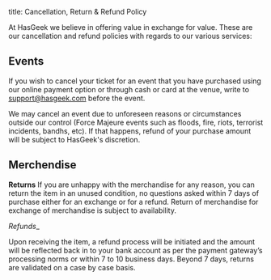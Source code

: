 title: Cancellation, Return & Refund Policy

At HasGeek we believe in offering value in exchange for value. These are our cancellation and refund policies with regards to our various services:

## Events

If you wish to cancel your ticket for an event that you have purchased using our online payment option or through cash or card at the venue, write to support@hasgeek.com before the event. 

We may cancel an event due to unforeseen reasons or circumstances outside our control (Force Majeure events such as floods, fire, riots, terrorist incidents, bandhs, etc). If that happens, refund of your purchase amount will be subject to HasGeek's discretion.

## Merchendise

__Returns__
If you are unhappy with the merchandise for any reason, you can return the item in an unused condition, no questions asked within 7 days of purchase either for an exchange or for a refund. 
Return of merchandise for exchange of merchandise is subject to availability.

_Refunds__

Upon receiving the item, a refund process will be initiated and the amount will be reflected back in to your bank account as per the payment gateway’s processing norms or within 7 to 10 business days. Beyond 7 days, returns are validated on a case by case basis. 


